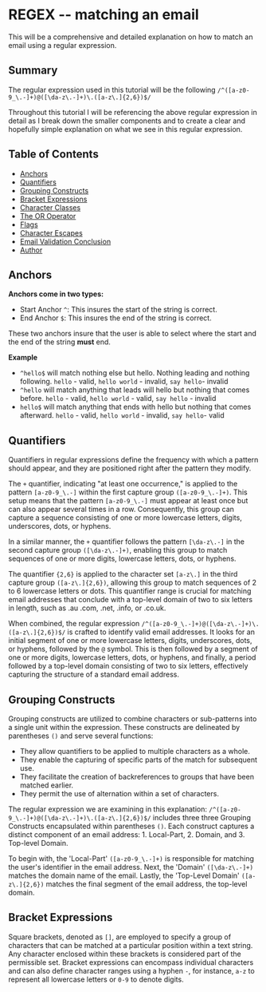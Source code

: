 # REGEX -- matching an email

 This will be a comprehensive and detailed explanation on how to match an email using a regular expression.

## Summary
 The regular expression used in this tutorial will be the following `/^([a-z0-9_\.-]+)@([\da-z\.-]+)\.([a-z\.]{2,6})$/`

 Throughout this tutorial I will be referencing the above regular expression in detail as I break down the smaller components and to create a clear and hopefully simple explanation on what we see in this regular expression.

 ## Table of Contents
* [Anchors](#anchors)
* [Quantifiers](#quantifiers)
* [Grouping Constructs](#grouping-constructs)
* [Bracket Expressions](#bracket-expressions)
* [Character Classes](#character-classes)
* [The OR Operator](#the-or-operator)
* [Flags](#flags)
* [Character Escapes](#character-escapes)
* [Email Validation Conclusion](#email-validation-conclusion)
* [Author](#author)

## Anchors
**Anchors come in two types:**
* Start Anchor `^`: This insures the start of the string is correct.
* End Anchor `$`: This insures the end of the string is correct.

These two anchors insure that the user is able to select where the start and the end of the string **must** end. 

**Example**
* `^hello$` will match nothing else but hello. Nothing leading and nothing following. `hello` - valid, `hello world` - invalid, `say hello`- invalid
* `^hello` will match anything that leads will hello but nothing that comes before. `hello` - valid, `hello world` - valid, `say hello` - invalid
* `hello$` will match anything that ends with hello but nothing that comes afterward. `hello` - valid, `hello world` - invalid, `say hello`- valid

## Quantifiers
Quantifiers in regular expressions define the frequency with which a pattern should appear, and they are positioned right after the pattern they modify.

The `+` quantifier, indicating "at least one occurrence," is applied to the pattern `[a-z0-9_\.-]` within the first capture group `([a-z0-9_\.-]+)`. This setup means that the pattern `[a-z0-9_\.-]` must appear at least once but can also appear several times in a row. Consequently, this group can capture a sequence consisting of one or more lowercase letters, digits, underscores, dots, or hyphens.


In a similar manner, the `+` quantifier follows the pattern `[\da-z\.-]` in the second capture group `([\da-z\.-]+)`, enabling this group to match sequences of one or more digits, lowercase letters, dots, or hyphens.


The quantifier `{2,6}` is applied to the character set `[a-z\.]` in the third capture group `([a-z\.]{2,6})`, allowing this group to match sequences of 2 to 6 lowercase letters or dots. This quantifier range is crucial for matching email addresses that conclude with a top-level domain of two to six letters in length, such as .au .com, .net, .info, or .co.uk.


When combined, the regular expression `/^([a-z0-9_\.-]+)@([\da-z\.-]+)\.([a-z\.]{2,6})$/` is crafted to identify valid email addresses. It looks for an initial segment of one or more lowercase letters, digits, underscores, dots, or hyphens, followed by the `@` symbol. This is then followed by a segment of one or more digits, lowercase letters, dots, or hyphens, and finally, a period followed by a top-level domain consisting of two to six letters, effectively capturing the structure of a standard email address.

## Grouping Constructs
Grouping constructs are utilized to combine characters or sub-patterns into a single unit within the expression. These constructs are delineated by parentheses `()` and serve several functions:


* They allow quantifiers to be applied to multiple characters as a whole.
* They enable the capturing of specific parts of the match for subsequent use. 
* They facilitate the creation of backreferences to groups that have been matched earlier.
* They permit the use of alternation within a set of characters.

The regular expression we are examining in this explanation: `/^([a-z0-9_\.-]+)@([\da-z\.-]+)\.([a-z\.]{2,6})$/` includes three three Grouping Constructs encapsulated within parentheses `()`. Each construct captures a distinct component of an email address: 1. Local-Part, 2. Domain, and 3. Top-level Domain.


To begin with, the 'Local-Part' `([a-z0-9_\.-]+)` is responsible for matching the user's identifier in the email address. Next, the 'Domain' `([\da-z\.-]+)` matches the domain name of the email. Lastly, the 'Top-Level Domain' `([a-z\.]{2,6})` matches the final segment of the email address, the top-level domain.


## Bracket Expressions
Square brackets, denoted as `[]`, are employed to specify a group of characters that can be matched at a particular position within a text string. Any character enclosed within these brackets is considered part of the permissible set. Bracket expressions can encompass individual characters and can also define character ranges using a hyphen `-`, for instance, `a-z` to represent all lowercase letters or `0-9` to denote digits.

##
##
##
##
##
##

